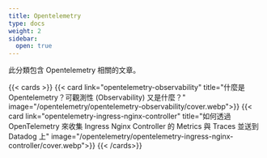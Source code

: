 ```yaml
---
title: Opentelemetry
type: docs
weight: 2
sidebar:
  open: true
---
```


此分類包含 Opentelemetry 相關的文章。

<!--more-->

{{< cards >}}
{{< card link="opentelemetry-observability" title="什麼是 Opentelemetry？可觀測性 (Observability) 又是什麼？" image="/opentelemetry/opentelemetry-observability/cover.webp">}}
{{< card link="opentelemetry-ingress-nginx-controller" title="如何透過 OpenTelemetry 來收集 Ingress Nginx Controller 的 Metrics 與 Traces 並送到 Datadog 上" image="/opentelemetry/opentelemetry-ingress-nginx-controller/cover.webp">}}
{{< /cards>}}
